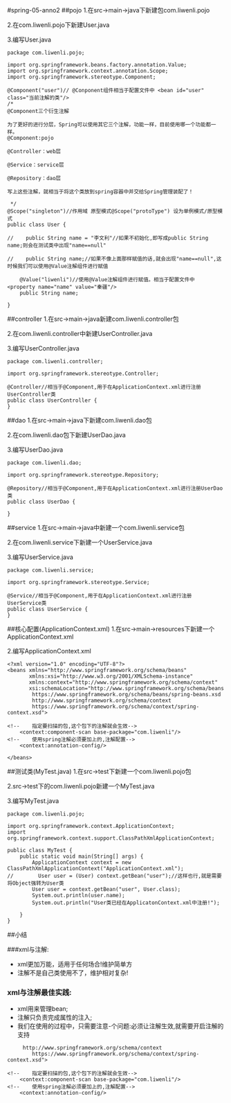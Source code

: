 #spring-05-anno2
##pojo
1.在src->main->java下新建包com.liwenli.pojo

2.在com.liwenli.pojo下新建User.java

3.编写User.java
~~~~
package com.liwenli.pojo;

import org.springframework.beans.factory.annotation.Value;
import org.springframework.context.annotation.Scope;
import org.springframework.stereotype.Component;

@Component("user")// @Conponent组件相当于配置文件中 <bean id="user" class="当前注解的类"/>
/*
@Component三个衍生注解

为了更好的进行分层，Spring可以使用其它三个注解，功能一样，目前使用哪一个功能都一样。
@Component:pojo

@Controller：web层

@Service：service层

@Repository：dao层

写上这些注解，就相当于将这个类放到spring容器中并交给Spring管理装配了！

 */
@Scope("singleton")//作用域 原型模式@Scope("protoType") 设为单例模式/原型模式
public class User {

//    public String name = "李文利"//如果不初始化,即写成public String name;则会在测试类中出现"name==null"

//    public String name;//如果不像上面那样赋值的话,就会出现"name==null",这时候我们可以使用@Value注解组件进行赋值

    @Value("liwenli")//使用@Value注解组件进行赋值。相当于配置文件中 <property name="name" value="秦疆"/>
    public String name;

}

~~~~

##controller
1.在src->main->java新建com.liwenli.controller包

2.在com.liwenli.controller中新建UserController.java

3.编写UserController.java
~~~~
package com.liwenli.controller;

import org.springframework.stereotype.Controller;

@Controller//相当于@Component,用于在ApplicationContext.xml进行注册UserController类
public class UserController {
}

~~~~

##dao
1.在src->main->java下新建com.liwenli.dao包

2.在com.liwenli.dao包下新建UserDao.java

3.编写UserDao.java
~~~~
package com.liwenli.dao;

import org.springframework.stereotype.Repository;

@Repository//相当于@Component,用于在ApplicationContext.xml进行注册UserDao类
public class UserDao {

}

~~~~

##service
1.在src->main->java中新建一个com.liwenli.service包

2.在com.liwenli.service下新建一个UserService.java

3.编写UserService.java
~~~~
package com.liwenli.service;

import org.springframework.stereotype.Service;

@Service//相当于@Component,用于在ApplicationContext.xml进行注册UserService类
public class UserService {
}

~~~~

##核心配置(ApplicationContext.xml)
1.在src->main->resources下新建一个ApplicationContext.xml

2.编写ApplicationContext.xml
~~~~
<?xml version="1.0" encoding="UTF-8"?>
<beans xmlns="http://www.springframework.org/schema/beans"
       xmlns:xsi="http://www.w3.org/2001/XMLSchema-instance"
       xmlns:context="http://www.springframework.org/schema/context"
       xsi:schemaLocation="http://www.springframework.org/schema/beans
        https://www.springframework.org/schema/beans/spring-beans.xsd
        http://www.springframework.org/schema/context
        https://www.springframework.org/schema/context/spring-context.xsd">

<!--    指定要扫描的包,这个包下的注解就会生效-->
    <context:component-scan base-package="com.liwenli"/>
<!--    使用spring注解必须要加上的,注解配置-->
    <context:annotation-config/>

</beans>
~~~~

##测试类(MyTest.java)
1.在src->test下新建一个com.liwenli.pojo包

2.src->test下的com.liwenli.pojo新建一个MyTest.java

3.编写MyTest.java
~~~~
package com.liwenli.pojo;

import org.springframework.context.ApplicationContext;
import org.springframework.context.support.ClassPathXmlApplicationContext;

public class MyTest {
    public static void main(String[] args) {
        ApplicationContext context = new ClassPathXmlApplicationContext("ApplicationContext.xml");
//        User user = (User) context.getBean("user");//这样也行,就是需要将Object强转为User类
        User user = context.getBean("user", User.class);
        System.out.println(user.name);
        System.out.println("User类已经在ApplicatonContext.xml中注册!");

    }
}

~~~~

##小结

###xml与注解:
 * xml更加万能，适用于任何场合!维护简单方
 * 注解不是自己类使用不了，维护相对复杂!
### xml与注解最佳实践:
* xml用来管理bean;
* 注解只负责完成属性的注入;
* 我们在使用的过程中，只需要注意-个问题:必须让注解生效,就需要开启注解的支持
~~~~
     http://www.springframework.org/schema/context
        https://www.springframework.org/schema/context/spring-context.xsd">

<!--    指定要扫描的包,这个包下的注解就会生效-->
    <context:component-scan base-package="com.liwenli"/>
<!--    使用spring注解必须要加上的,注解配置-->
    <context:annotation-config/>



~~~~
